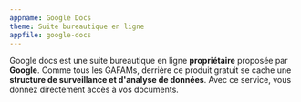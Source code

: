 ```yaml
---
appname: Google Docs
theme: Suite bureautique en ligne
appfile: google-docs
---
```


Google docs est une suite bureautique en ligne **propriétaire** proposée par **Google**. Comme tous les GAFAMs, derrière ce produit gratuit se cache une **structure de surveillance et d'analyse de données**. Avec ce service, vous donnez directement accès à vos documents.
